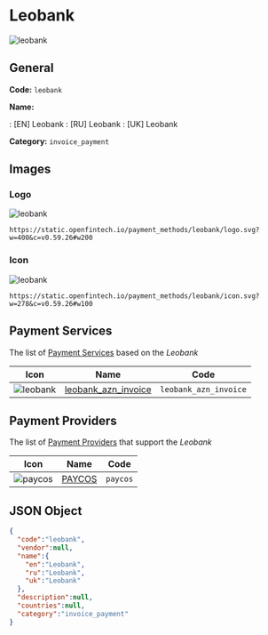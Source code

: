 
# Leobank 
![leobank](https://static.openfintech.io/payment_methods/leobank/logo.svg?w=400&c=v0.59.26#w200)  

## General 
**Code:** `leobank` 
 
**Name:** 
 
:	[EN] Leobank 
:	[RU] Leobank 
:	[UK] Leobank 
 
**Category:** `invoice_payment` 
 

## Images 

### Logo 
![leobank](https://static.openfintech.io/payment_methods/leobank/logo.svg?w=400&c=v0.59.26#w200)  

```
https://static.openfintech.io/payment_methods/leobank/logo.svg?w=400&c=v0.59.26#w200
```  

### Icon 
![leobank](https://static.openfintech.io/payment_methods/leobank/icon.svg?w=278&c=v0.59.26#w100)  

```
https://static.openfintech.io/payment_methods/leobank/icon.svg?w=278&c=v0.59.26#w100
```  

## Payment Services 
 
The list of [Payment Services](/payment-services/) based on the _Leobank_ 

|Icon|Name|Code| 
|:---:|:---:|:---:| 
|![leobank](https://static.openfintech.io/payment_methods/leobank/icon.svg?w=278&c=v0.59.26#w100) |[leobank_azn_invoice](/payment-services/leobank_azn_invoice/)|`leobank_azn_invoice`| 
 

## Payment Providers 
 
The list of [Payment Providers](/payment-providers/) that support the _Leobank_ 

|Icon|Name|Code| 
|:---:|:---:|:---:| 
|![paycos](https://static.openfintech.io/payment_providers/paycos/icon.svg?w=278&c=v0.59.26#w100) |[PAYCOS](/payment-providers/paycos/)|`paycos`| 
 

## JSON Object 

```json
{
  "code":"leobank",
  "vendor":null,
  "name":{
    "en":"Leobank",
    "ru":"Leobank",
    "uk":"Leobank"
  },
  "description":null,
  "countries":null,
  "category":"invoice_payment"
}
```  
